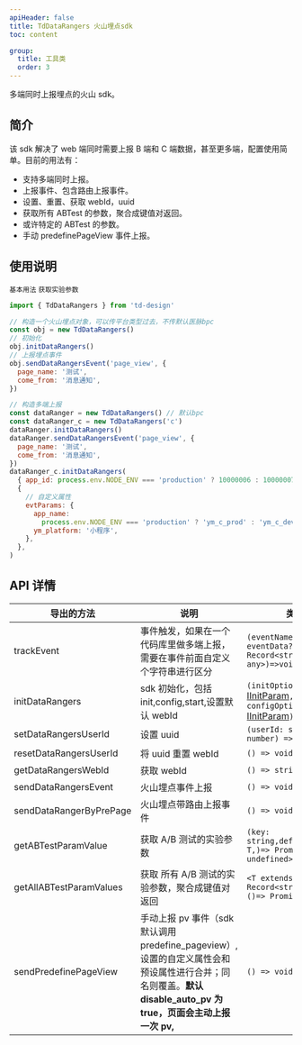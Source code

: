 ```yaml
---
apiHeader: false
title: TdDataRangers 火山埋点sdk
toc: content

group:
  title: 工具类
  order: 3
---
```


多端同时上报埋点的火山 sdk。

## 简介

该 sdk 解决了 web 端同时需要上报 B 端和 C 端数据，甚至更多端，配置使用简单。目前的用法有：

- 支持多端同时上报。
- 上报事件、包含路由上报事件。
- 设置、重置、获取 webId，uuid
- 获取所有 ABTest 的参数，聚合成键值对返回。
- 或许特定的 ABTest 的参数。
- 手动 predefinePageView 事件上报。

## 使用说明

<code src="../../src/utils/TdDataRangers/demos/index.tsx">基本用法</code>
<code src="../../src/utils/TdDataRangers/demos/demo2.tsx">获取实验参数</code>

```javascript | pure
import { TdDataRangers } from 'td-design'

// 构造一个火山埋点对象，可以传平台类型过去，不传默认医脉bpc
const obj = new TdDataRangers()
// 初始化
obj.initDataRangers()
// 上报埋点事件
obj.sendDataRangersEvent('page_view', {
  page_name: '测试',
  come_from: '消息通知',
})

// 构造多端上报
const dataRanger = new TdDataRangers() // 默认bpc
const dataRanger_c = new TdDataRangers('c')
dataRanger.initDataRangers()
dataRanger.sendDataRangersEvent('page_view', {
  page_name: '测试',
  come_from: '消息通知',
})
dataRanger_c.initDataRangers(
  { app_id: process.env.NODE_ENV === 'production' ? 10000006 : 10000007 },
  {
    // 自定义属性
    evtParams: {
      app_name:
        process.env.NODE_ENV === 'production' ? 'ym_c_prod' : 'ym_c_dev',
      ym_platform: '小程序',
    },
  },
)
```

## API 详情

| 导出的方法              | 说明                                                                                                                                                              | 类型                                                                                                                                                                                                                                                                    |
| ----------------------- | ----------------------------------------------------------------------------------------------------------------------------------------------------------------- | ----------------------------------------------------------------------------------------------------------------------------------------------------------------------------------------------------------------------------------------------------------------------- |
| trackEvent              | 事件触发，如果在一个代码库里做多端上报，需要在事件前面自定义个字符串进行区分                                                                                      | `(eventName: string, eventData?: Record<string, any>)=>void`                                                                                                                                                                                                            |
| initDataRangers         | sdk 初始化，包括 init,config,start,设置默认 webId                                                                                                                 | `(initOptions?: `[IInitParam](https://www.volcengine.com/docs/56651/783982#_3-8-%E5%88%9D%E5%A7%8B%E5%8C%96%E9%85%8D%E7%BD%AE%E4%B8%80%E8%A7%88%E8%A1%A8)`, configOptions?: `[IInitParam](https://www.volcengine.com/docs/56651/1278201#_4-1-config-paramsobj)`)=>void` |
| setDataRangersUserId    | 设置 uuid                                                                                                                                                         | `(userId: string \| number) => viod`                                                                                                                                                                                                                                    |
| resetDataRangersUserId  | 将 uuid 重置 webId                                                                                                                                                | `() => void`                                                                                                                                                                                                                                                            |
| getDataRangersWebId     | 获取 webId                                                                                                                                                        | `() => string \| number`                                                                                                                                                                                                                                                |
| sendDataRangersEvent    | 火山埋点事件上报                                                                                                                                                  | `() => void`                                                                                                                                                                                                                                                            |
| sendDataRangerByPrePage | 火山埋点带路由上报事件                                                                                                                                            | `() => void`                                                                                                                                                                                                                                                            |
| getABTestParamValue     | 获取 A/B 测试的实验参数                                                                                                                                           | `(key: string,defaultValue?: T,)=> Promise<T \| undefined>`                                                                                                                                                                                                             |
| getAllABTestParamValues | 获取 所有 A/B 测试的实验参数，聚合成键值对返回                                                                                                                    | `<T extends Record<string, any>>()=> Promise<T>`                                                                                                                                                                                                                        |
| sendPredefinePageView   | 手动上报 pv 事件（sdk 默认调用 predefine_pageview）,设置的自定义属性会和预设属性进行合并；同名则覆盖。<b>默认 disable_auto_pv 为 true，页面会主动上报一次 pv,</b> | `() => void`                                                                                                                                                                                                                                                            |
